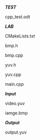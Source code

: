 ***TEST***

cpp_test.odt

***LAB***

CMakeLists.txt

bmp.h

bmp.cpp

yuv.h

yuv.cpp

main.cpp

***Input***

video.yuv

iamge.bmp

***Output***

output.yuv





